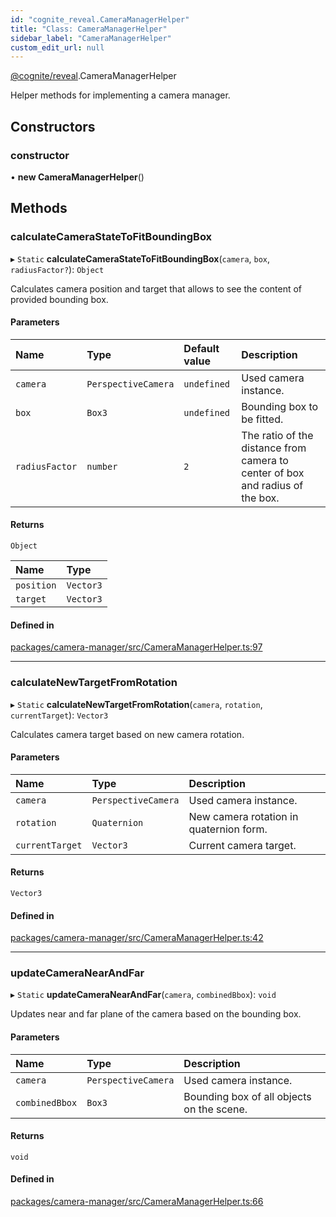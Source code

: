```yaml
---
id: "cognite_reveal.CameraManagerHelper"
title: "Class: CameraManagerHelper"
sidebar_label: "CameraManagerHelper"
custom_edit_url: null
---
```


[@cognite/reveal](../modules/cognite_reveal.md).CameraManagerHelper

Helper methods for implementing a camera manager.

## Constructors

### constructor

• **new CameraManagerHelper**()

## Methods

### calculateCameraStateToFitBoundingBox

▸ `Static` **calculateCameraStateToFitBoundingBox**(`camera`, `box`, `radiusFactor?`): `Object`

Calculates camera position and target that allows to see the content of provided bounding box.

#### Parameters

| Name | Type | Default value | Description |
| :------ | :------ | :------ | :------ |
| `camera` | `PerspectiveCamera` | `undefined` | Used camera instance. |
| `box` | `Box3` | `undefined` | Bounding box to be fitted. |
| `radiusFactor` | `number` | `2` | The ratio of the distance from camera to center of box and radius of the box. |

#### Returns

`Object`

| Name | Type |
| :------ | :------ |
| `position` | `Vector3` |
| `target` | `Vector3` |

#### Defined in

[packages/camera-manager/src/CameraManagerHelper.ts:97](https://github.com/cognitedata/reveal/blob/09f51630/viewer/packages/camera-manager/src/CameraManagerHelper.ts#L97)

___

### calculateNewTargetFromRotation

▸ `Static` **calculateNewTargetFromRotation**(`camera`, `rotation`, `currentTarget`): `Vector3`

Calculates camera target based on new camera rotation.

#### Parameters

| Name | Type | Description |
| :------ | :------ | :------ |
| `camera` | `PerspectiveCamera` | Used camera instance. |
| `rotation` | `Quaternion` | New camera rotation in quaternion form. |
| `currentTarget` | `Vector3` | Current camera target. |

#### Returns

`Vector3`

#### Defined in

[packages/camera-manager/src/CameraManagerHelper.ts:42](https://github.com/cognitedata/reveal/blob/09f51630/viewer/packages/camera-manager/src/CameraManagerHelper.ts#L42)

___

### updateCameraNearAndFar

▸ `Static` **updateCameraNearAndFar**(`camera`, `combinedBbox`): `void`

Updates near and far plane of the camera based on the bounding box.

#### Parameters

| Name | Type | Description |
| :------ | :------ | :------ |
| `camera` | `PerspectiveCamera` | Used camera instance. |
| `combinedBbox` | `Box3` | Bounding box of all objects on the scene. |

#### Returns

`void`

#### Defined in

[packages/camera-manager/src/CameraManagerHelper.ts:66](https://github.com/cognitedata/reveal/blob/09f51630/viewer/packages/camera-manager/src/CameraManagerHelper.ts#L66)
